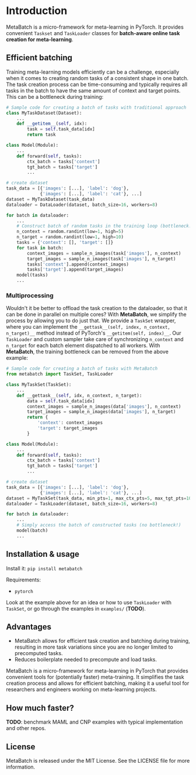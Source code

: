 # Introduction

MetaBatch is a micro-framework for meta-learning in PyTorch. It provides convenient `Taskset` and
`TaskLoader` classes for **batch-aware online task creation for meta-learning**.

## Efficient batching

Training meta-learning models efficiently can be a challenge, especially when it comes to creating
random tasks of a consistent shape in one batch. The task creation process can be time-consuming
and typically requires all tasks in the batch to have the same amount of context and target points.
This can be a bottleneck during training:

```python
# Sample code for creating a batch of tasks with traditional approach
class MyTaskDataset(Dataset):
    ...
    def __getitem__(self, idx):
        task = self.task_data[idx]
        return task

class Model(Module):
    ...
    def forward(self, tasks):
        ctx_batch = tasks['context']
        tgt_batch = tasks['target']
        ...

# create dataset
task_data = [{'images': [...], 'label': 'dog'},
             {'images': [...], 'label': 'cat'}, ...]
dataset = MyTaskDataset(task_data)
dataloader = DataLoader(dataset, batch_size=16, workers=8)

for batch in dataloader:
    ...
    # Construct batch of random tasks in the training loop (bottleneck!)
    n_context = random.randint(low=1, high=5)
    n_target = random.randint(low=1, high=10)
    tasks = {'context': [], 'target': []}
    for task in batch:
        context_images = sample_n_images(task['images'], n_context)
        target_images = sample_n_images(task['images'], n_target)
        tasks['context'].append(context_images)
        tasks['target'].append(target_images)
    model(tasks)
    ...
```

### Multiprocessing
Wouldn't it be better to offload the task creation to the dataloader, so that it can be done in
parallel on multiple cores?
With **MetaBatch**, we simplify the process by allowing you to do just that.
We provide a `TaskSet` wrapper, where you can implement the `__gettask__(self, index, n_context,
n_target)__` method instead of PyTorch's `__getitem(self, index)__`. Our `TaskLoader` and
custom sampler take care of synchronizing `n_context` and `n_target` for each batch element
dispatched to all workers. With **MetaBatch**, the training bottleneck can be removed from the
above example:
```python
# Sample code for creating a batch of tasks with MetaBatch
from metabatch import TaskSet, TaskLoader

class MyTaskSet(TaskSet):
    ...
    def __gettask__(self, idx, n_context, n_target):
        data = self.task_data[idx]
        context_images = sample_n_images(data['images'], n_context)
        target_images = sample_n_images(data['images'], n_target)
        return {
            'context': context_images
            'target': target_images
        }

class Model(Module):
    ...
    def forward(self, tasks):
        ctx_batch = tasks['context']
        tgt_batch = tasks['target']
        ...

# create dataset
task_data = [{'images': [...], 'label': 'dog'},
             {'images': [...], 'label': 'cat'}, ...]
dataset = MyTaskSet(task_data, min_pts=1, max_ctx_pts=5, max_tgt_pts=10)
dataloader = TaskLoader(dataset, batch_size=16, workers=8)

for batch in dataloader:
    ...
    # Simply access the batch of constructed tasks (no bottleneck!)
    model(batch)
    ...

```

## Installation & usage

Install it: `pip install metabatch`

Requirements:
- `pytorch`

Look at the example above for an idea or how to use `TaskLoader` with `TaskSet`, or go through the
examples in `examples/` (**TODO**).



## Advantages

- MetaBatch allows for efficient task creation and batching during training, resulting in more task
    variations since you are no longer limited to precomputed tasks.
- Reduces boilerplate needed to precompute and load tasks.

MetaBatch is a micro-framework for meta-learning in PyTorch that provides convenient tools for
(potentially faster) meta-training. It simplifies the task creation process and allows for efficient batching,
making it a useful tool for researchers and engineers working on meta-learning projects.

## How much faster?

**TODO**: benchmark MAML and CNP examples with typical implementation and other repos.


## License

MetaBatch is released under the MIT License. See the LICENSE file for more information.
